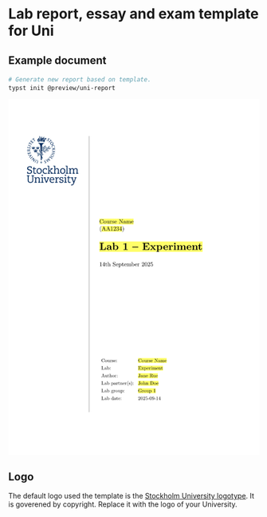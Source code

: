 # Lab report, essay and exam template for Uni

## Example document

```bash
# Generate new report based on template.
typst init @preview/uni-report
```

![Example lab report](inc/thumbnail.png)

## Logo

The default logo used the template is the [Stockholm University logotype](https://medarbetare.su.se/en/our-su/communicate-su/graphic-profile/logotype). It is goverened by copyright. Replace it with the logo of your University.
